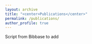 ```yaml
---
layout: archive
title: "<center>Publications</center>"
permalink: /publications/
author_profile: true
---
```


Script from Bibbase to add <script src="xxx"></script>
